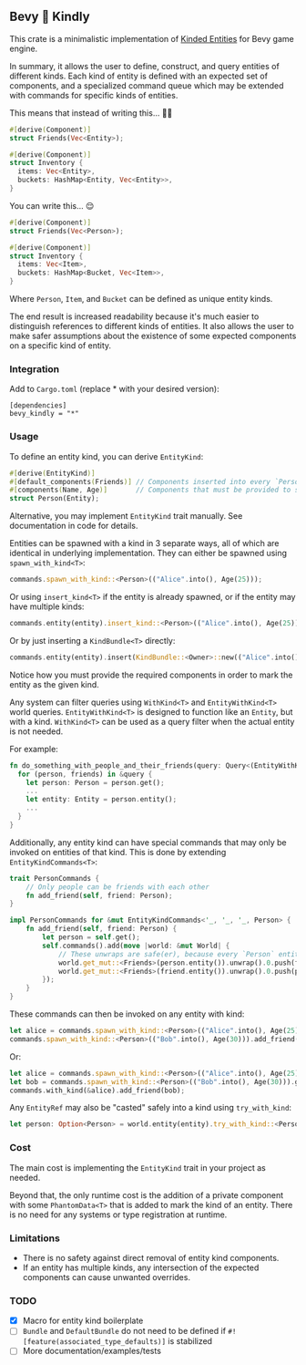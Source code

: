 ## Bevy 💖 Kindly

This crate is a minimalistic implementation of [Kinded Entities](https://github.com/bevyengine/bevy/issues/1634) for Bevy game engine.

In summary, it allows the user to define, construct, and query entities of different kinds. Each kind of entity is defined with an expected set of components, and a specialized command queue which may be extended with commands for specific kinds of entities.

This means that instead of writing this... 😵‍💫
```rust
#[derive(Component)]
struct Friends(Vec<Entity>);

#[derive(Component)]
struct Inventory {
  items: Vec<Entity>,
  buckets: HashMap<Entity, Vec<Entity>>,
}
```

You can write this... 😌
```rust
#[derive(Component)]
struct Friends(Vec<Person>);

#[derive(Component)]
struct Inventory {
  items: Vec<Item>,
  buckets: HashMap<Bucket, Vec<Item>>,
}
```

Where `Person`, `Item`, and `Bucket` can be defined as unique entity kinds.

The end result is increased readability because it's much easier to distinguish references to different kinds of entities. It also allows the user to make safer assumptions about the existence of some expected components on a specific kind of entity.

### Integration

Add to `Cargo.toml` (replace * with your desired version):
```
[dependencies]
bevy_kindly = "*"
```

### Usage

To define an entity kind, you can derive `EntityKind`:
```rust
#[derive(EntityKind)]
#[default_components(Friends)] // Components inserted into every `Person` by default
#[components(Name, Age)]       // Components that must be provided to spawn a `Person`
struct Person(Entity);
```

Alternative, you may implement `EntityKind` trait manually. See documentation in code for details.

Entities can be spawned with a kind in 3 separate ways, all of which are identical in underlying implementation.
They can either be spawned using `spawn_with_kind<T>`:
```rust
commands.spawn_with_kind::<Person>(("Alice".into(), Age(25)));
```
Or using `insert_kind<T>` if the entity is already spawned, or if the entity may have multiple kinds:
```rust
commands.entity(entity).insert_kind::<Person>(("Alice".into(), Age(25)));
```
Or by just inserting a `KindBundle<T>` directly:
```rust
commands.entity(entity).insert(KindBundle::<Owner>::new(("Alice".into(), Age(25))));
```
Notice how you must provide the required components in order to mark the entity as the given kind.

Any system can filter queries using `WithKind<T>` and `EntityWithKind<T>` world queries.
`EntityWithKind<T>` is designed to function like an `Entity`, but with a kind.
`WithKind<T>` can be used as a query filter when the actual entity is not needed.

For example:
```rust
fn do_something_with_people_and_their_friends(query: Query<(EntityWithKind<Person>, &Friends)>) {
  for (person, friends) in &query {
    let person: Person = person.get();
    ...
    let entity: Entity = person.entity();
    ...
  }
}
```

Additionally, any entity kind can have special commands that may only be invoked on entities of that kind.
This is done by extending `EntityKindCommands<T>`:

```rust
trait PersonCommands {
    // Only people can be friends with each other
    fn add_friend(self, friend: Person);
}

impl PersonCommands for &mut EntityKindCommands<'_, '_, '_, Person> {
    fn add_friend(self, friend: Person) {
        let person = self.get();
        self.commands().add(move |world: &mut World| {
            // These unwraps are safe(er), because every `Person` entity has a `Friends` component
            world.get_mut::<Friends>(person.entity()).unwrap().0.push(friend);
            world.get_mut::<Friends>(friend.entity()).unwrap().0.push(person);
        });
    }
}
```

These commands can then be invoked on any entity with kind:
```rust
let alice = commands.spawn_with_kind::<Person>(("Alice".into(), Age(25))).get();
commands.spawn_with_kind::<Person>(("Bob".into(), Age(30))).add_friend(alice);
```
Or:
```rust
let alice = commands.spawn_with_kind::<Person>(("Alice".into(), Age(25))).get();
let bob = commands.spawn_with_kind::<Person>(("Bob".into(), Age(30))).get();
commands.with_kind(&alice).add_friend(bob);
```

Any `EntityRef` may also be "casted" safely into a kind using `try_with_kind`:
```rust
let person: Option<Person> = world.entity(entity).try_with_kind::<Person>();
```

### Cost

The main cost is implementing the `EntityKind` trait in your project as needed.

Beyond that, the only runtime cost is the addition of a private component with some `PhantomData<T>` that is added to mark the kind of an entity.
There is no need for any systems or type registration at runtime.

### Limitations

- There is no safety against direct removal of entity kind components.
- If an entity has multiple kinds, any intersection of the expected components can cause unwanted overrides.

### TODO

- [x] Macro for entity kind boilerplate
- [ ] `Bundle` and `DefaultBundle` do not need to be defined if `#![feature(associated_type_defaults)]` is stabilized
- [ ] More documentation/examples/tests
